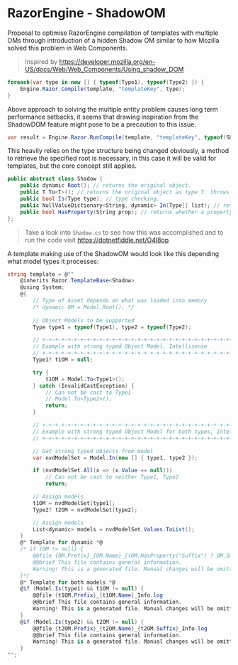 # RazorEngine - ShadowOM
Proposal to optimise RazorEngine compilation of templates with multiple OMs
through introduction of a hidden Shadow OM similar to how Mozilla solved this problem in Web Components.
>Inspired by https://developer.mozilla.org/en-US/docs/Web/Web_Components/Using_shadow_DOM
```csharp
foreach(var type in new [] { typeof(Type1), typeof(Type2) }) {
    Engine.Razor.Compile(template, "templateKey", type);
}
```
Above approach to solving the multiple entity problem causes long term performance setbacks,
it seems that drawing inspiration from the ShadowDOM feature might pose to be a precaution to this issue.
```csharp
var result = Engine.Razor.RunCompile(template, "templateKey", typeof(Shadow), type1OM);
```
This heavily relies on the type structure being changed obviously, a method to retrieve the specified root is necessary,
in this case it will be valid for templates, but the core concept still applies. 

```csharp
public abstract class Shadow {
    public dynamic Root(); // returns the original object.
    public T To<T>(); // returns the original object as type T. throws InvalidCastException
    public bool Is(Type type); // type checking.
    public NullValueDictionary<String, dynamic> In(Type[] list); // returns collection with matching type.
    public bool HasProperty(String prop); // returns whether a property exists.
};
```

>Take a look into <code>Shadow.cs</code> to see how this was accomplished and to run the code visit https://dotnetfiddle.net/O4l8op

A template making use of the ShadowOM
would look like this depending what model types it processes:
```csharp
string template = @""
	@inherits Razor.TemplateBase<Shadow>
	@using System;
	@{
		// Type of Asset depends on what was loaded into memory
		/* dynamic OM = Model.Root(); */
		
		// Object Models to be supported
		Type type1 = typeof(Type1), type2 = typeof(Type2);

		// +-+-+-+-+-+-+-+-+-+-+-+-+-+-+-+-+-+-+-+-+-+-+-+-+-+-+-+-+-+-+-+-+-+-+-+-+-+-+-+
		// Example with strong typed Object Model, Intellisense
		// +-+-+-+-+-+-+-+-+-+-+-+-+-+-+-+-+-+-+-+-+-+-+-+-+-+-+-+-+-+-+-+-+-+-+-+-+-+-+-+
		Type1? t1OM = null;

		try {
			t1OM = Model.To<Type1>();
		} catch (InvalidCastException) {
			// Can not be cast to Type1
			// Model.To<Type2>();
			return;
		}

		// +-+-+-+-+-+-+-+-+-+-+-+-+-+-+-+-+-+-+-+-+-+-+-+-+-+-+-+-+-+-+-+-+-+-+-+-+-+-+-+
		// Example with strong typed Object Model for both types, Intellisense
		// +-+-+-+-+-+-+-+-+-+-+-+-+-+-+-+-+-+-+-+-+-+-+-+-+-+-+-+-+-+-+-+-+-+-+-+-+-+-+-+

		// Get strong typed objects from model
		var nvdModelSet = Model.In(new [] { type1, type2 });

		if (nvdModelSet.All(x => (x.Value == null)))
			// Can not be cast to neither Type1, Type2
			return;

		// Assign models
		t1OM = nvdModelSet[type1];
		Type2? t2OM = nvdModelSet[type2];

		// Assign models
		List<dynamic> models = nvdModelSet.Values.ToList();
	}
	@* Template for dynamic *@
	/* if (OM != null) {
		@@file {OM.Prefix}_{OM.Name}_{(OM.HasProperty("Suffix") ? OM.Suffix + "_" : "")}Info.log
		@@brief This file contains general information.
		Warning! This is a generated file. Manual changes will be omitted.
	}*/
	@* Template for both models *@
	@if (Model.Is(type1) && t1OM != null) {
		@@file {t1OM.Prefix}_{t1OM.Name}_Info.log
		@@brief This file contains general information.
		Warning! This is a generated file. Manual changes will be omitted.
	}
	@if (Model.Is(type2) && t2OM != null) {
		@@file {t2OM.Prefix}_{t2OM.Name}_{t2OM.Suffix}_Info.log
		@@brief This file contains general information.
		Warning! This is a generated file. Manual changes will be omitted.
	}
"";
```
